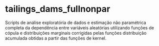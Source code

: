 # tailings_dams_fullnonpar
Scripts de análise exploratória de dados e estimação não paramétrica completa da dependência entre variáveis aleatórias utilizando funções de cópula e distribuições marginais corrigidas pelas funções distribuição acumulada obtidas a partir das funções de kernel.
